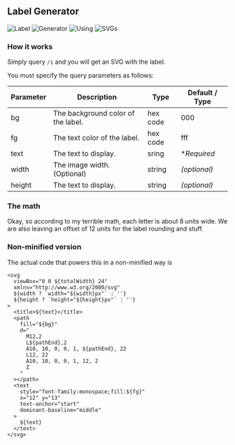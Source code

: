 ## Label Generator

![Label](https://edge-labels.netlify.app/i?text=label&height=20)
![Generator](https://edge-labels.netlify.app/i?text=generator&height=20&bg=ffd700&fg=000)
![Using](https://edge-labels.netlify.app/i?text=using&height=20&bg=4682b4)
![SVGs](https://edge-labels.netlify.app/i?text=svg&height=20&bg=9b673c)

### How it works

Simply query `/i` and you will get an SVG with the label.

You must specify the query parameters as follows:


| Parameter  | Description                        | Type     | Default / Type  |
|------------|------------------------------------|----------|-----------------|
| bg         | The background color of the label. | hex code | 000             |
| fg         | The text color of the label.       | hex code | fff             |
| text       | The text to display.               | sring    | *_Required_     |
| width      | The image width. (Optional)        | string   | _(optional)_    |
| height     | The text to display.               | string   | _(optional)_    |

### The math

Okay, so according to my terrible math, each letter is about 8 units wide.
We are also leaving an offset of 12 units for the label rounding and stuff.

### Non-minified version

The actual code that powers this in a non-minified way is

```
<svg 
  viewBox="0 0 ${totalWidth} 24" 
  xmlns="http://www.w3.org/2000/svg"
  ${width ? `width="${width}px"` : ''} 
  ${height ? `height="${height}px"` : ''}
>
  <title>${text}</title>
  <path 
    fill="${bg}" 
    d="
      M12,2
      L${pathEnd},2
      A10, 10, 0, 0, 1, ${pathEnd}, 22
      L12, 22
      A10, 10, 0, 0, 1, 12, 2
      Z
    "
  ></path>
  <text 
    style="font-family:monospace;fill:${fg}" 
    x="12" y="13" 
    text-anchor="start"
    dominant-baseline="middle"
  >
    ${text}
  </text>
</svg>
```